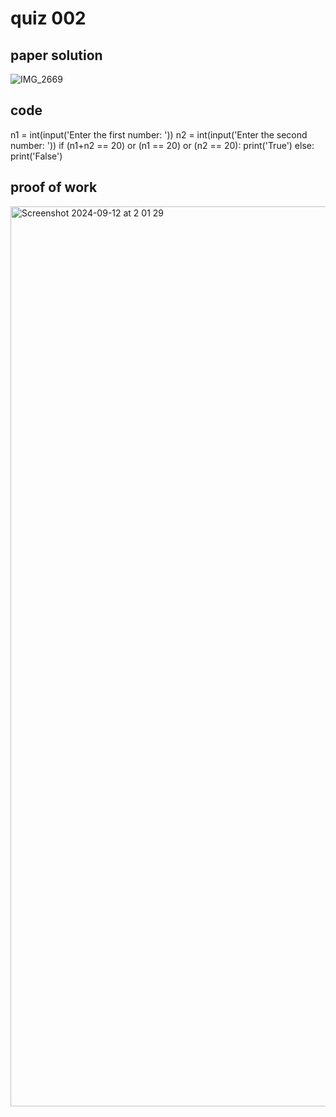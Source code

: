 # quiz 002



## paper solution
![IMG_2669](https://github.com/user-attachments/assets/d130872e-a398-4d13-a93d-48cf53a7e7f7)



## code
n1 = int(input('Enter the first number: '))
n2 = int(input('Enter the second number: '))
if (n1+n2 == 20) or (n1 == 20) or (n2 == 20):
    print('True')
else:
    print('False')

## proof of work
<img width="1440" alt="Screenshot 2024-09-12 at 2 01 29" src="https://github.com/user-attachments/assets/01294550-83e1-4a3c-a28a-c4c190f13099">
